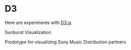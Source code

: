 D3
==

Here are experiments with [D3.js](http://d3js.org/ "D3js.org")

Sunburst Visualization

Prodotype for visualizing Sony Music Distribution partners


